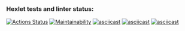 ### Hexlet tests and linter status:
[![Actions Status](https://github.com/FoggySmile/python-project-49/workflows/hexlet-check/badge.svg)](https://github.com/FoggySmile/python-project-49/actions)
[![Maintainability](https://api.codeclimate.com/v1/badges/35907134e1d5a6f16dc2/maintainability)](https://codeclimate.com/github/FoggySmile/python-project-49/maintainability)
[![asciicast](https://asciinema.org/a/SmSBx9X6B3qPZmnijOi6JndTu.svg)](https://asciinema.org/a/SmSBx9X6B3qPZmnijOi6JndTu)
[![asciicast](https://asciinema.org/a/ObsosKGjb1kzOIPDg2uAKMzJq.svg)](https://asciinema.org/a/ObsosKGjb1kzOIPDg2uAKMzJq)
[![asciicast](https://asciinema.org/a/C4vCdYChvZP1II5EdR17HVMW9.svg)](https://asciinema.org/a/C4vCdYChvZP1II5EdR17HVMW9)